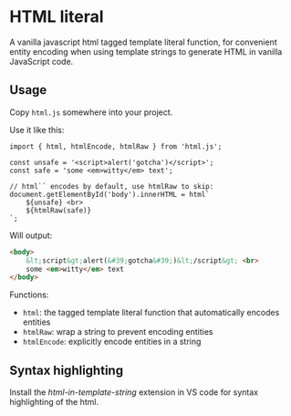 # HTML literal

A vanilla javascript html tagged template literal function,
for convenient entity encoding when using template strings to generate HTML in vanilla JavaScript code.

## Usage

Copy `html.js` somewhere into your project.

Use it like this:

```
import { html, htmlEncode, htmlRaw } from 'html.js';

const unsafe = '<script>alert('gotcha')</script>';
const safe = 'some <em>witty</em> text';

// html`` encodes by default, use htmlRaw to skip:
document.getElementById('body').innerHTML = html`
    ${unsafe} <br>
    ${htmlRaw(safe)}
`;
```

Will output:

```html
<body>
    &lt;script&gt;alert(&#39;gotcha&#39;)&lt;/script&gt; <br>
    some <em>witty</em> text
</body>
```

Functions:

- `html`: the tagged template literal function that automatically encodes entities
- `htmlRaw`: wrap a string to prevent encoding entities
- `htmlEncode`: explicitly encode entities in a string

## Syntax highlighting

Install the *html-in-template-string* extension in VS code for syntax highlighting of the html.
